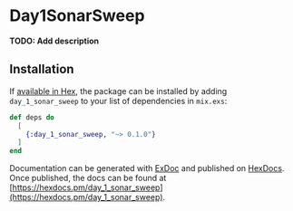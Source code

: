 # Day1SonarSweep

**TODO: Add description**

## Installation

If [available in Hex](https://hex.pm/docs/publish), the package can be installed
by adding `day_1_sonar_sweep` to your list of dependencies in `mix.exs`:

```elixir
def deps do
  [
    {:day_1_sonar_sweep, "~> 0.1.0"}
  ]
end
```

Documentation can be generated with [ExDoc](https://github.com/elixir-lang/ex_doc)
and published on [HexDocs](https://hexdocs.pm). Once published, the docs can
be found at [https://hexdocs.pm/day_1_sonar_sweep](https://hexdocs.pm/day_1_sonar_sweep).

